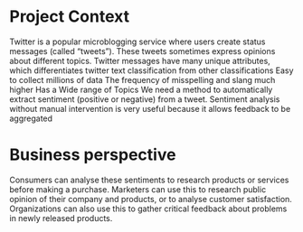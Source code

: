 # Project Context
Twitter is a popular microblogging service where users create status messages (called “tweets”).
These tweets sometimes express opinions about different topics. 
Twitter messages have many unique attributes, which differentiates twitter text classification from other classifications
Easy to collect millions of data
The frequency of misspelling and slang much higher
Has a Wide range of Topics
We need a method to automatically extract sentiment (positive or negative) from a tweet. 
Sentiment analysis without manual intervention is very useful because it allows feedback to be aggregated


# Business perspective

Consumers can analyse these sentiments to research products or services before making a purchase. 
Marketers can use this to research public opinion of their company and products, or to analyse customer satisfaction. Organizations can also use this to gather critical feedback about problems in newly released products.
